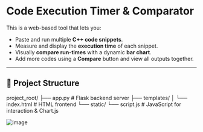 #  Code Execution Timer & Comparator

This is a web-based tool that lets you:

-  Paste and run multiple **C++ code snippets**.
-  Measure and display the **execution time** of each snippet.
-  Visually **compare run-times** with a dynamic **bar chart**.
-  Add more codes using a **Compare** button and view all outputs together.

---

## 📁 Project Structure
project_root/
├── app.py # Flask backend server
├── templates/
│ └── index.html # HTML frontend
└── static/
└── script.js # JavaScript for interaction & Chart.js

![image](https://github.com/user-attachments/assets/0d9255fb-b953-4ee6-b57c-56ea45515c7c)
